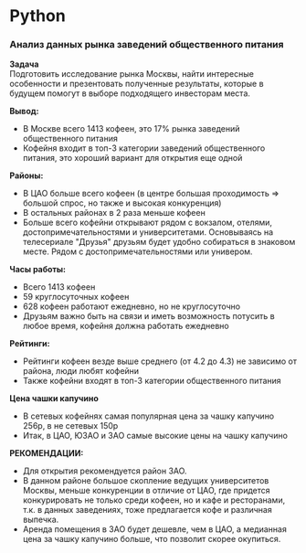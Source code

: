 # Python
### Анализ данных рынка заведений общественного питания

**Задача**  
Подготовить исследование рынка Москвы, найти интересные особенности и презентовать полученные результаты, которые в будущем помогут в выборе подходящего инвесторам места.  

**Вывод:**

- В Москве всего 1413 кофеен, это 17% рынка заведений общественного питания
- Кофейня входит в топ-3 категории заведений общественного питания, это хороший вариант для открытия еще одной

**Районы:**

- В ЦАО больше всего кофеен (в центре большая проходимость => большой спрос, но также и высокая конкуренция)
- В остальных районах в 2 раза меньше кофеен
- Больше всего кофейни открывают рядом с вокзалом, отелями, достопримечательностями и университетами. Основываясь на телесериале "Друзья" друзьям будет удобно собираться в знаковом месте. Рядом с достопримечательностями или универом.

**Часы работы:**

- Всего 1413 кофеен
- 59 круглосуточных кофеен
- 628 кофеен работают ежедневно, но не круглосуточно
- Друзьям важно быть на связи и иметь возможность потусить в любое время, кофейня должна работать ежедневно

**Рейтинги:**

- Рейтинги кофеен везде выше среднего (от 4.2 до 4.3) не зависимо от района, люди любят кофейни
- Также кофейни входят в топ-3 категории общественного питания
  
**Цена чашки капучино**

- В сетевых кофейнях самая популярная цена за чашку капучино 256р, в не сетевых 150р
- Итак, в ЦАО, ЮЗАО и ЗАО самые высокие цены на чашку капучино
  
**РЕКОМЕНДАЦИИ:**

- Для открытия рекомендуется район ЗАО.
- В данном районе большое скопление ведущих университетов Москвы, меньше конкуренции в отличие от ЦАО, где придется конкурировать не только среди кофеен, но и кафе и ресторанами, т.к. в данных заведениях, тоже предлагается кофе и различная выпечка.
- Аренда помещения в ЗАО будет дешевле, чем в ЦАО, а медианная цена за чашку капучино больше, что позволит скорее окупиться.
